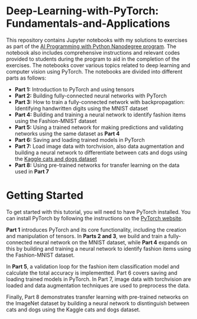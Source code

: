 # Deep-Learning-with-PyTorch: Fundamentals-and-Applications

This repository contains Jupyter notebooks with my solutions to exercises as part of the [AI Programming with Python Nanodegree program](https://www.udacity.com/course/ai-programming-python-nanodegree--nd089). The notebook also includes comprehensive instructions and relevant codes provided to students during the program to aid in the completion of the exercises. The notebooks cover various topics related to deep learning and computer vision using PyTorch. The notebooks are divided into different parts as follows:

* **Part 1:** Introduction to PyTorch and using tensors
* **Part 2:** Building fully-connected neural networks with PyTorch
* **Part 3:** How to train a fully-connected network with backpropagation: Identifying handwritten digits using the MNIST dataset
* **Part 4:** Building and training a neural network to identify fashion items using the Fashion-MNIST dataset
* **Part 5:** Using a trained network for making predictions and validating networks using the same dataset as  **Part 4**
* **Part 6:** Saving and loading trained models in PyTorch
* **Part 7:** Load image data with torchvision, also data augmentation and building a neural network to differentiate between cats and dogs using the [Kaggle cats and dogs dataset](https://www.kaggle.com/c/dogs-vs-cats)
* **Part 8:** Using pre-trained networks for transfer learning on the data used in **Part 7**
# Getting Started

To get started with this tutorial, you will need to have PyTorch installed. You can install PyTorch by following the instructions on the [PyTorch website](https://pytorch.org/).

**Part 1** introduces PyTorch and its core functionality, including the creation and manipulation of tensors. In **Parts 2 and 3**, we build and train a fully-connected neural network on the MNIST dataset, while **Part 4** expands on this by building and training a neural network to identify fashion items using the Fashion-MNIST dataset.

In **Part 5**,  a validation loop for the fashion item classification model and calculate the total accuracy is implementted. Part 6 covers saving and loading trained models in PyTorch. In Part 7, image data with torchvision are loaded and data augmentation techniques are used to preprocess the data.

Finally, Part 8 demonstrates transfer learning with pre-trained networks on the ImageNet dataset by building a neural network to disntinguish between cats and dogs using the Kaggle cats and dogs dataset.
